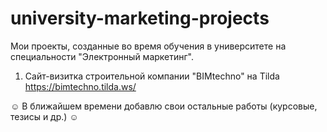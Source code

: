 # university-marketing-projects
Мои проекты, созданные во время обучения в университете на специальности "Электронный маркетинг".

1. Сайт-визитка строительной компании "BIMtechno" на Tilda
https://bimtechno.tilda.ws/

☺️ В ближайшем времени добавлю свои остальные работы (курсовые, тезисы и др.) ☺️
